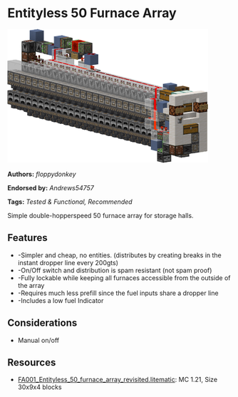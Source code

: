 # Entityless 50 Furnace Array
<img alt="area_render.png" src="images/area_render.png?raw=1" height="300px">

**Authors:** *floppydonkey*

**Endorsed by:** *Andrews54757*

**Tags:** *Tested & Functional, Recommended*

Simple double-hopperspeed 50 furnace array for storage halls.

## Features
- -Simpler and cheap, no entities. (distributes by creating breaks in the instant dropper line every 200gts)
- -On/Off switch and distribution is spam resistant (not spam proof)
- -Fully lockable while keeping all furnaces accessible from the outside of the array
- -Requires much less prefill since the fuel inputs share a dropper line
- -Includes a low fuel Indicator

## Considerations
- Manual on/off

## Resources
- [FA001_Entityless_50_furnace_array_revisited.litematic](attachments/FA001_Entityless_50_furnace_array_revisited.litematic): MC 1.21, Size 30x9x4 blocks
